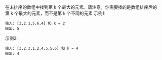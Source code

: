 在未排序的数组中找到第 k 个最大的元素。请注意，你需要找的是数组排序后的第 k 个最大的元素，而不是第 k 个不同的元素
示例1:
```$xslt
输入: [3,2,1,5,6,4] 和 k = 2
输出: 5
```
示例2:
```$xslt
输入: [3,2,3,1,2,4,5,5,6] 和 k = 4
输出: 4
```